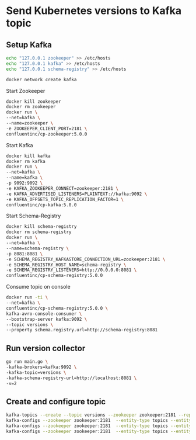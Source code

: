 # Send Kubernetes versions to Kafka topic

## Setup Kafka

```bash
echo "127.0.0.1 zookeeper" >> /etc/hosts
echo "127.0.0.1 kafka" >> /etc/hosts
echo "127.0.0.1 schema-registry" >> /etc/hosts
```

```bash
docker network create kafka
```
 
Start Zookeeper 
 
```bash
docker kill zookeeper
docker rm zookeeper
docker run \
--net=kafka \
--name=zookeeper \
-e ZOOKEEPER_CLIENT_PORT=2181 \
confluentinc/cp-zookeeper:5.0.0
```

Start Kafka
 
```bash
docker kill kafka
docker rm kafka
docker run \
--net=kafka \
--name=kafka \
-p 9092:9092 \
-e KAFKA_ZOOKEEPER_CONNECT=zookeeper:2181 \
-e KAFKA_ADVERTISED_LISTENERS=PLAINTEXT://kafka:9092 \
-e KAFKA_OFFSETS_TOPIC_REPLICATION_FACTOR=1 \
confluentinc/cp-kafka:5.0.0
```

Start Schema-Registry

```bash
docker kill schema-registry
docker rm schema-registry
docker run \
--net=kafka \
--name=schema-registry \
-p 8081:8081 \
-e SCHEMA_REGISTRY_KAFKASTORE_CONNECTION_URL=zookeeper:2181 \
-e SCHEMA_REGISTRY_HOST_NAME=schema-registry \
-e SCHEMA_REGISTRY_LISTENERS=http://0.0.0.0:8081 \
confluentinc/cp-schema-registry:5.0.0
```


Consume topic on console 

```bash
docker run -ti \
--net=kafka \
confluentinc/cp-schema-registry:5.0.0 \
kafka-avro-console-consumer \
--bootstrap-server kafka:9092 \
--topic versions \
--property schema.registry.url=http://schema-registry:8081
```


## Run version collector

```bash
go run main.go \
-kafka-brokers=kafka:9092 \
-kafka-topic=versions \
-kafka-schema-registry-url=http://localhost:8081 \
-v=2
```

## Create and configure topic

```bash
kafka-topics --create --topic versions --zookeeper zookeeper:2181 --replication-factor 1 --partitions 1
kafka-configs --zookeeper zookeeper:2181  --entity-type topics --entity-name versions --alter --add-config retention.ms=-1
kafka-configs --zookeeper zookeeper:2181  --entity-type topics --entity-name versions --alter --add-config retention.bytes=-1
kafka-configs --zookeeper zookeeper:2181  --entity-type topics --entity-name versions --alter --add-config cleanup.policy=compact
```
